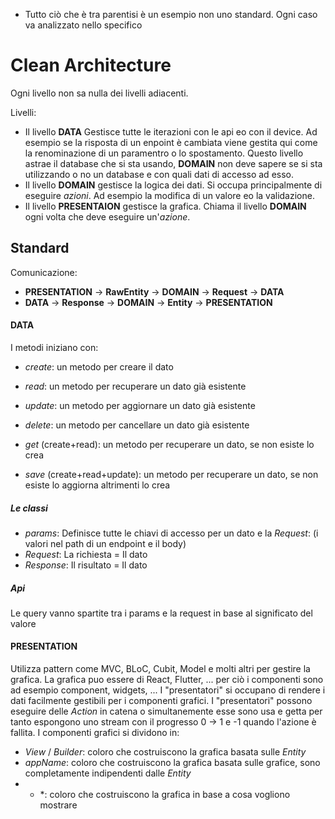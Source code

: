 - Tutto ciò che è tra parentisi è un esempio non uno standard. Ogni caso va analizzato nello specifico

# Clean Architecture
Ogni livello non sa nulla dei livelli adiacenti.

Livelli:
- Il livello **DATA** Gestisce tutte le iterazioni con le api eo con il device. Ad esempio se la risposta di un enpoint è cambiata viene gestita qui come la renominazione di un paramentro o lo spostamento. Questo livello astrae il database che si sta usando, **DOMAIN** non deve sapere se si sta utilizzando o no un database e con quali dati di accesso ad esso.
- Il livello **DOMAIN** gestisce la logica dei dati. Si occupa principalmente di eseguire *azioni*. Ad esempio la modifica di un valore eo la validazione.   
- Il livello **PRESENTAION** gestisce la grafica. Chiama il livello **DOMAIN** ogni volta che deve eseguire un'*azione*.

## Standard
Comunicazione:
- **PRESENTATION** -> **RawEntity** -> **DOMAIN** -> **Request** -> **DATA**
- **DATA** -> **Response** -> **DOMAIN** -> **Entity** -> **PRESENTATION**

#### DATA
I metodi iniziano con:
- *create*: un metodo per creare il dato
- *read*: un metodo per recuperare un dato già esistente
- *update*: un metodo per aggiornare un dato già esistente
- *delete*: un metodo per cancellare un dato già esistente

- *get* (create+read): un metodo per recuperare un dato, se non esiste lo crea
- *save* (create+read+update): un metodo per recuperare un dato, se non esiste lo aggiorna altrimenti lo crea

##### Le classi
- *params*: Definisce tutte le chiavi di accesso per un dato e la *Request*: (i valori nel path di un endpoint e il body)
- *Request*: La richiesta = Il dato
- *Response*: Il risultato = Il dato

##### Api
Le query vanno spartite tra i params e la request in base al significato del valore

#### PRESENTATION
Utilizza pattern come MVC, BLoC, Cubit, Model e molti altri per gestire la grafica.
La grafica puo essere di React, Flutter, ... per ciò i componenti sono ad esempio component, widgets, ...
I "presentatori" si occupano di rendere i dati facilmente gestibili per i componenti grafici.
I "presentatori" possono eseguire delle *Action* in catena o simultanemente esse sono usa e getta per tanto espongono uno stream con il progresso 0 -> 1 e -1 quando l'azione è fallita.
I componenti grafici si dividono in:
- *View* / *Builder*: coloro che costruiscono la grafica basata sulle *Entity*
- *appName*: coloro che costruiscono la grafica basata sulle grafice, sono completamente indipendenti dalle *Entity*
- * *: coloro che costruiscono la grafica in base a cosa vogliono mostrare
